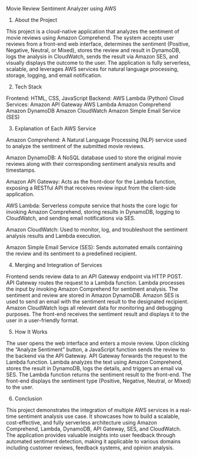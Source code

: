 Movie Review Sentiment Analyzer using AWS

1. About the Project

This project is a cloud-native application that analyzes the sentiment of movie reviews using Amazon Comprehend. The system accepts user reviews from a front-end web interface, determines the sentiment (Positive, Negative, Neutral, or Mixed), stores the review and result in DynamoDB, logs the analysis in CloudWatch, sends the result via Amazon SES, and visually displays the outcome to the user. The application is fully serverless, scalable, and leverages AWS services for natural language processing, storage, logging, and email notification.

2. Tech Stack

Frontend: HTML, CSS, JavaScript
Backend: AWS Lambda (Python)
Cloud Services:
    Amazon API Gateway
    AWS Lambda
    Amazon Comprehend
    Amazon DynamoDB
    Amazon CloudWatch
    Amazon Simple Email Service (SES)


3. Explanation of Each AWS Service

Amazon Comprehend: A Natural Language Processing (NLP) service used to analyze the sentiment of the submitted movie reviews.

Amazon DynamoDB: A NoSQL database used to store the original movie reviews along with their corresponding sentiment analysis results and timestamps.

Amazon API Gateway: Acts as the front-door for the Lambda function, exposing a RESTful API that receives review input from the client-side application.

AWS Lambda: Serverless compute service that hosts the core logic for invoking Amazon Comprehend, storing results in DynamoDB, logging to CloudWatch, and sending email notifications via SES.

Amazon CloudWatch: Used to monitor, log, and troubleshoot the sentiment analysis results and Lambda execution.

Amazon Simple Email Service (SES): Sends automated emails containing the review and its sentiment to a predefined recipient.

4. Merging and Integration of Services
 
Frontend sends review data to an API Gateway endpoint via HTTP POST.
API Gateway routes the request to a Lambda function.
Lambda processes the input by invoking Amazon Comprehend for sentiment analysis.
The sentiment and review are stored in Amazon DynamoDB.
Amazon SES is used to send an email with the sentiment result to the designated recipient.
Amazon CloudWatch logs all relevant data for monitoring and debugging purposes.
The front-end receives the sentiment result and displays it to the user in a user-friendly format.

5. How It Works
 
The user opens the web interface and enters a movie review.
Upon clicking the “Analyze Sentiment” button, a JavaScript function sends the review to the backend via the API Gateway.
API Gateway forwards the request to the Lambda function.
Lambda analyzes the text using Amazon Comprehend, stores the result in DynamoDB, logs the details, and triggers an email via SES.
The Lambda function returns the sentiment result to the front-end.
The front-end displays the sentiment type (Positive, Negative, Neutral, or Mixed) to the user.

6. Conclusion

This project demonstrates the integration of multiple AWS services in a real-time sentiment analysis use case. It showcases how to build a scalable, cost-effective, and fully serverless architecture using Amazon Comprehend, Lambda, DynamoDB, API Gateway, SES, and CloudWatch. The application provides valuable insights into user feedback through automated sentiment detection, making it applicable to various domains including customer reviews, feedback systems, and opinion analysis.

